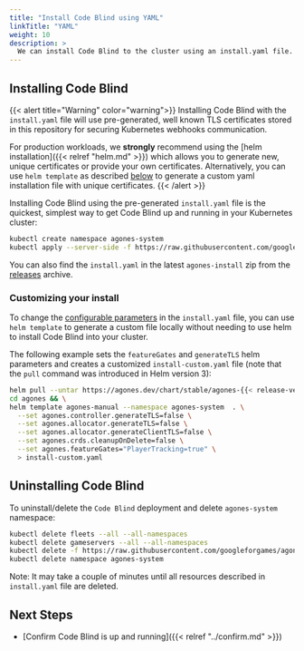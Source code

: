 ```yaml
---
title: "Install Code Blind using YAML"
linkTitle: "YAML"
weight: 10
description: >
  We can install Code Blind to the cluster using an install.yaml file.
---
```


## Installing Code Blind

{{< alert title="Warning" color="warning">}}
Installing Code Blind with the `install.yaml` file will use pre-generated, well known TLS
certificates stored in this repository for securing Kubernetes webhooks communication.

For production workloads, we **strongly** recommend using the
[helm installation]({{< relref "helm.md" >}}) which allows you to generate
new, unique certificates or provide your own certificates. Alternatively,
you can use `helm template` as described [below](#customizing-your-install)
to generate a custom yaml installation file with unique certificates.
{{< /alert >}}

Installing Code Blind using the pre-generated `install.yaml` file is the quickest,
simplest way to get Code Blind up and running in your Kubernetes cluster:

```bash
kubectl create namespace agones-system
kubectl apply --server-side -f https://raw.githubusercontent.com/googleforgames/agones/{{< release-branch >}}/install/yaml/install.yaml
```

You can also find the `install.yaml` in the latest `agones-install` zip from the [releases](https://github.com/googleforgames/agones/releases) archive.

### Customizing your install

To change the [configurable parameters](https://agones.dev/docs/installation/install-agones/helm/#configuration)
in the `install.yaml` file, you can use `helm template` to generate a custom file locally
without needing to use helm to install Code Blind into your cluster.

The following example sets the `featureGates` and `generateTLS` helm parameters
and creates a customized `install-custom.yaml` file (note that the `pull`
command was introduced in Helm version 3):

```bash
helm pull --untar https://agones.dev/chart/stable/agones-{{< release-version >}}.tgz && \
cd agones && \
helm template agones-manual --namespace agones-system  . \
  --set agones.controller.generateTLS=false \
  --set agones.allocator.generateTLS=false \
  --set agones.allocator.generateClientTLS=false \
  --set agones.crds.cleanupOnDelete=false \
  --set agones.featureGates="PlayerTracking=true" \
  > install-custom.yaml
```

## Uninstalling Code Blind

To uninstall/delete the `Code Blind` deployment and delete `agones-system` namespace:

```bash
kubectl delete fleets --all --all-namespaces
kubectl delete gameservers --all --all-namespaces
kubectl delete -f https://raw.githubusercontent.com/googleforgames/agones/{{< release-branch >}}/install/yaml/install.yaml
kubectl delete namespace agones-system
```

Note: It may take a couple of minutes until all resources described in `install.yaml` file are deleted.

## Next Steps

- [Confirm Code Blind is up and running]({{< relref "../confirm.md" >}})
